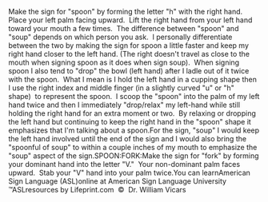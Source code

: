 Make 
	the sign for "spoon" by forming the letter "h" with the right hand. 
	Place your left palm facing upward.  Lift the right hand from your left 
	hand toward your mouth a few times.  The difference between "spoon" and 
	"soup" depends on which person you ask.  I personally differentiate 
	between the two by making the sign for spoon a little faster and keep my 
	right hand closer to the left hand. (The right doesn't travel as close to 
	the mouth when signing spoon as it does when sign soup).  When signing 
	spoon I also tend to "drop" the bowl (left hand) after I ladle out of it 
	twice with the spoon.  What I mean is I hold the left hand in a cupping 
	shape then I use the right index and middle finger (in a slightly curved "u" 
	or "h" shape)  to represent the spoon.  I scoop the "spoon" into 
	the palm of my left hand twice and then I immediately "drop/relax" my 
	left-hand while still holding the right hand for an extra moment or two.  
	By relaxing or dropping the left hand but continuing to keep the right hand 
	in the "spoon" shape it emphasizes that I'm talking about a spoon.For the sign, "soup" I would keep the left hand involved 
	until the end of the sign and I would also bring the "spoonful of soup" to 
	within a couple inches of my mouth to emphasize the "soup" aspect of the 
	sign.SPOON:FORK:Make the sign for "fork" by forming your 
			dominant hand into the letter "V."  Your non-dominant palm 
			faces upward.  Stab your "V" hand into your palm twice.You can learnAmerican Sign Language (ASL)online at American Sign Language University ™ASLresources by Lifeprint.com  ©  Dr. William Vicars